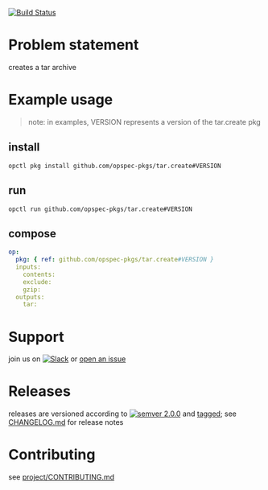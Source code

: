 [![Build Status](https://travis-ci.org/opspec-pkgs/tar.create.svg?branch=master)](https://travis-ci.org/opspec-pkgs/tar.create)

# Problem statement

creates a tar archive

# Example usage

> note: in examples, VERSION represents a version of the tar.create pkg

## install

```shell
opctl pkg install github.com/opspec-pkgs/tar.create#VERSION
```

## run

```
opctl run github.com/opspec-pkgs/tar.create#VERSION
```

## compose

```yaml
op:
  pkg: { ref: github.com/opspec-pkgs/tar.create#VERSION }
  inputs: 
    contents:
    exclude:
    gzip:
  outputs: 
    tar:
```

# Support

join us on
[![Slack](https://opspec-slackin.herokuapp.com/badge.svg)](https://opspec-slackin.herokuapp.com/)
or [open an issue](https://github.com/opspec-pkgs/tar.create/issues)

# Releases

releases are versioned according to
[![semver 2.0.0](https://img.shields.io/badge/semver-2.0.0-brightgreen.svg)](http://semver.org/spec/v2.0.0.html)
and [tagged](https://git-scm.com/book/en/v2/Git-Basics-Tagging); see
[CHANGELOG.md](CHANGELOG.md) for release notes

# Contributing

see
[project/CONTRIBUTING.md](https://github.com/opspec-pkgs/project/blob/master/CONTRIBUTING.md)
